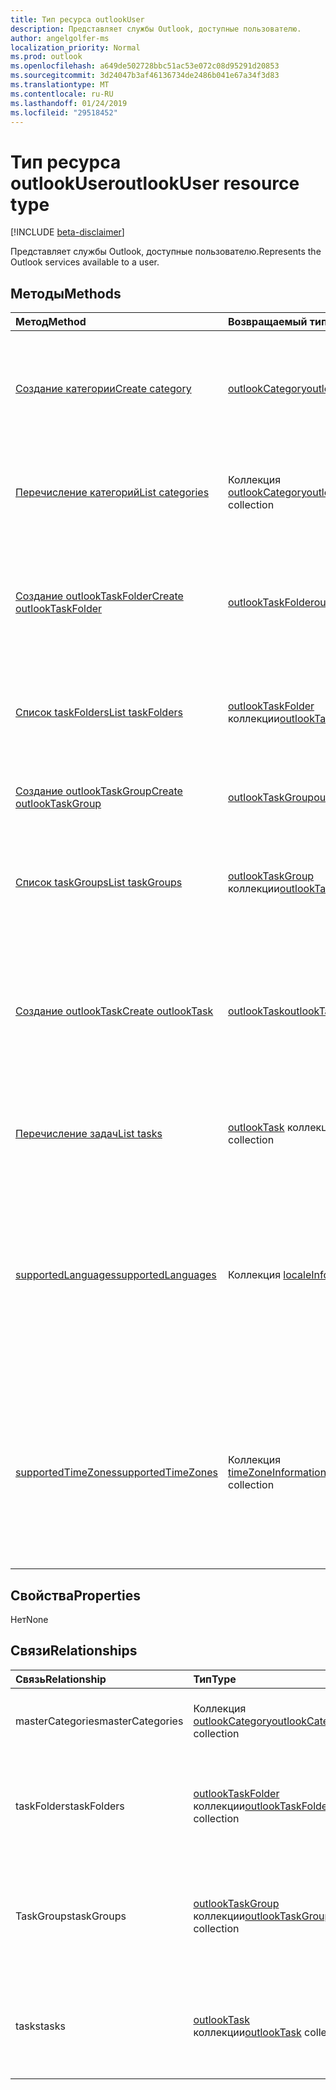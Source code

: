 ```yaml
---
title: Тип ресурса outlookUser
description: Представляет службы Outlook, доступные пользователю.
author: angelgolfer-ms
localization_priority: Normal
ms.prod: outlook
ms.openlocfilehash: a649de502728bbc51ac53e072c08d95291d20853
ms.sourcegitcommit: 3d24047b3af46136734de2486b041e67a34f3d83
ms.translationtype: MT
ms.contentlocale: ru-RU
ms.lasthandoff: 01/24/2019
ms.locfileid: "29518452"
---
```

# <a name="outlookuser-resource-type"></a><span data-ttu-id="37ee4-103">Тип ресурса outlookUser</span><span class="sxs-lookup"><span data-stu-id="37ee4-103">outlookUser resource type</span></span>

[!INCLUDE [beta-disclaimer](../../includes/beta-disclaimer.md)]

<span data-ttu-id="37ee4-104">Представляет службы Outlook, доступные пользователю.</span><span class="sxs-lookup"><span data-stu-id="37ee4-104">Represents the Outlook services available to a user.</span></span>


## <a name="methods"></a><span data-ttu-id="37ee4-105">Методы</span><span class="sxs-lookup"><span data-stu-id="37ee4-105">Methods</span></span>

| <span data-ttu-id="37ee4-106">Метод</span><span class="sxs-lookup"><span data-stu-id="37ee4-106">Method</span></span>           | <span data-ttu-id="37ee4-107">Возвращаемый тип</span><span class="sxs-lookup"><span data-stu-id="37ee4-107">Return Type</span></span>    |<span data-ttu-id="37ee4-108">Описание</span><span class="sxs-lookup"><span data-stu-id="37ee4-108">Description</span></span>|
|:---------------|:--------|:----------|
|[<span data-ttu-id="37ee4-109">Создание категории</span><span class="sxs-lookup"><span data-stu-id="37ee4-109">Create category</span></span>](../api/outlookuser-post-mastercategories.md) | [<span data-ttu-id="37ee4-110">outlookCategory</span><span class="sxs-lookup"><span data-stu-id="37ee4-110">outlookCategory</span></span>](outlookcategory.md) |<span data-ttu-id="37ee4-111">Создание объекта **outlookCategory** в основном списке категорий пользователя.</span><span class="sxs-lookup"><span data-stu-id="37ee4-111">Create an **outlookCategory** object in the user's master list of categories.</span></span>|
|[<span data-ttu-id="37ee4-112">Перечисление категорий</span><span class="sxs-lookup"><span data-stu-id="37ee4-112">List categories</span></span>](../api/outlookuser-list-mastercategories.md) | <span data-ttu-id="37ee4-113">Коллекция [outlookCategory](outlookcategory.md)</span><span class="sxs-lookup"><span data-stu-id="37ee4-113">[outlookCategory](outlookcategory.md) collection</span></span> |<span data-ttu-id="37ee4-114">Получение всех категорий, определенных для пользователя.</span><span class="sxs-lookup"><span data-stu-id="37ee4-114">Get all the categories that have been defined for the user.</span></span>|
|[<span data-ttu-id="37ee4-115">Создание outlookTaskFolder</span><span class="sxs-lookup"><span data-stu-id="37ee4-115">Create outlookTaskFolder</span></span>](../api/outlookuser-post-taskfolders.md) |[<span data-ttu-id="37ee4-116">outlookTaskFolder</span><span class="sxs-lookup"><span data-stu-id="37ee4-116">outlookTaskFolder</span></span>](outlooktaskfolder.md)| <span data-ttu-id="37ee4-117">Создайте папку задачи в группе задач по умолчанию (`My Tasks`) из почтового ящика пользователя.</span><span class="sxs-lookup"><span data-stu-id="37ee4-117">Create a task folder in the default task group (`My Tasks`) of the user's mailbox.</span></span>|
|[<span data-ttu-id="37ee4-118">Список taskFolders</span><span class="sxs-lookup"><span data-stu-id="37ee4-118">List taskFolders</span></span>](../api/outlookuser-list-taskfolders.md) |<span data-ttu-id="37ee4-119">[outlookTaskFolder](outlooktaskfolder.md) коллекции</span><span class="sxs-lookup"><span data-stu-id="37ee4-119">[outlookTaskFolder](outlooktaskfolder.md) collection</span></span>| <span data-ttu-id="37ee4-120">Получите все папки задач Outlook в почтовом ящике пользователя.</span><span class="sxs-lookup"><span data-stu-id="37ee4-120">Get all the Outlook task folders in the user's mailbox.</span></span>|
|[<span data-ttu-id="37ee4-121">Создание outlookTaskGroup</span><span class="sxs-lookup"><span data-stu-id="37ee4-121">Create outlookTaskGroup</span></span>](../api/outlookuser-post-taskgroups.md) |[<span data-ttu-id="37ee4-122">outlookTaskGroup</span><span class="sxs-lookup"><span data-stu-id="37ee4-122">outlookTaskGroup</span></span>](outlooktaskgroup.md)| <span data-ttu-id="37ee4-123">Создайте группу задач Outlook в почтовом ящике пользователя.</span><span class="sxs-lookup"><span data-stu-id="37ee4-123">Create an Outlook task group in the user's mailbox.</span></span>|
|[<span data-ttu-id="37ee4-124">Список taskGroups</span><span class="sxs-lookup"><span data-stu-id="37ee4-124">List taskGroups</span></span>](../api/outlookuser-list-taskgroups.md) |<span data-ttu-id="37ee4-125">[outlookTaskGroup](outlooktaskgroup.md) коллекции</span><span class="sxs-lookup"><span data-stu-id="37ee4-125">[outlookTaskGroup](outlooktaskgroup.md) collection</span></span>| <span data-ttu-id="37ee4-126">Получение всех групп задач Outlook в почтовом ящике пользователя.</span><span class="sxs-lookup"><span data-stu-id="37ee4-126">Get all the Outlook task groups in the user's mailbox.</span></span>|
|[<span data-ttu-id="37ee4-127">Создание outlookTask</span><span class="sxs-lookup"><span data-stu-id="37ee4-127">Create outlookTask</span></span>](../api/outlookuser-post-tasks.md) |[<span data-ttu-id="37ee4-128">outlookTask</span><span class="sxs-lookup"><span data-stu-id="37ee4-128">outlookTask</span></span>](outlooktask.md)| <span data-ttu-id="37ee4-129">Создание задачи Outlook в группе задач по умолчанию (`My Tasks`) и папки задач по умолчанию (`Tasks`) в почтовом ящике пользователя.</span><span class="sxs-lookup"><span data-stu-id="37ee4-129">Create an Outlook task in the default task group (`My Tasks`) and default task folder (`Tasks`) in the user's mailbox.</span></span>|
|[<span data-ttu-id="37ee4-130">Перечисление задач</span><span class="sxs-lookup"><span data-stu-id="37ee4-130">List tasks</span></span>](../api/outlookuser-list-tasks.md) |<span data-ttu-id="37ee4-131">[outlookTask](outlooktask.md) коллекции</span><span class="sxs-lookup"><span data-stu-id="37ee4-131">[outlookTask](outlooktask.md) collection</span></span>| <span data-ttu-id="37ee4-132">Получите все задачи Outlook в почтовом ящике пользователя.</span><span class="sxs-lookup"><span data-stu-id="37ee4-132">Get all the Outlook tasks in the user's mailbox.</span></span>|
|[<span data-ttu-id="37ee4-133">supportedLanguages</span><span class="sxs-lookup"><span data-stu-id="37ee4-133">supportedLanguages</span></span>](../api/outlookuser-supportedlanguages.md) | <span data-ttu-id="37ee4-134">Коллекция [localeInfo](localeinfo.md)</span><span class="sxs-lookup"><span data-stu-id="37ee4-134">[localeInfo](localeinfo.md) collection</span></span> | <span data-ttu-id="37ee4-135">Получение списка языковых стандартов и языков, который поддерживается для пользователя, в соответствии с настройкой на сервере почтовых ящиков этого пользователя.</span><span class="sxs-lookup"><span data-stu-id="37ee4-135">Get the list of locales and languages that is supported for the user, as configured on the user's mailbox server.</span></span> |
|[<span data-ttu-id="37ee4-136">supportedTimeZones</span><span class="sxs-lookup"><span data-stu-id="37ee4-136">supportedTimeZones</span></span>](../api/outlookuser-supportedtimezones.md) | <span data-ttu-id="37ee4-137">Коллекция [timeZoneInformation](timezoneinformation.md)</span><span class="sxs-lookup"><span data-stu-id="37ee4-137">[timeZoneInformation](timezoneinformation.md) collection</span></span> | <span data-ttu-id="37ee4-138">Получение списка часовых поясов, который поддерживается для пользователя, в соответствии с настройкой на сервере почтовых ящиков этого пользователя.</span><span class="sxs-lookup"><span data-stu-id="37ee4-138">Get the list of time zones that is supported for the user, as configured on the user's mailbox server.</span></span> |


## <a name="properties"></a><span data-ttu-id="37ee4-139">Свойства</span><span class="sxs-lookup"><span data-stu-id="37ee4-139">Properties</span></span>
<span data-ttu-id="37ee4-140">Нет</span><span class="sxs-lookup"><span data-stu-id="37ee4-140">None</span></span>

## <a name="relationships"></a><span data-ttu-id="37ee4-141">Связи</span><span class="sxs-lookup"><span data-stu-id="37ee4-141">Relationships</span></span>
| <span data-ttu-id="37ee4-142">Связь</span><span class="sxs-lookup"><span data-stu-id="37ee4-142">Relationship</span></span> | <span data-ttu-id="37ee4-143">Тип</span><span class="sxs-lookup"><span data-stu-id="37ee4-143">Type</span></span>   |<span data-ttu-id="37ee4-144">Описание</span><span class="sxs-lookup"><span data-stu-id="37ee4-144">Description</span></span>|
|:---------------|:--------|:----------|
|<span data-ttu-id="37ee4-145">masterCategories</span><span class="sxs-lookup"><span data-stu-id="37ee4-145">masterCategories</span></span>|<span data-ttu-id="37ee4-146">Коллекция [outlookCategory](../resources/outlookcategory.md)</span><span class="sxs-lookup"><span data-stu-id="37ee4-146">[outlookCategory](../resources/outlookcategory.md) collection</span></span>| <span data-ttu-id="37ee4-147">Список категорий, определенных для пользователя.</span><span class="sxs-lookup"><span data-stu-id="37ee4-147">A list of categories defined for the user.</span></span> | 
|<span data-ttu-id="37ee4-148">taskFolders</span><span class="sxs-lookup"><span data-stu-id="37ee4-148">taskFolders</span></span>|<span data-ttu-id="37ee4-149">[outlookTaskFolder](outlooktaskfolder.md) коллекции</span><span class="sxs-lookup"><span data-stu-id="37ee4-149">[outlookTaskFolder](outlooktaskfolder.md) collection</span></span>| <span data-ttu-id="37ee4-150">Папки задач Outlook пользователя.</span><span class="sxs-lookup"><span data-stu-id="37ee4-150">The user's Outlook task folders.</span></span> <span data-ttu-id="37ee4-151">Только для чтения.</span><span class="sxs-lookup"><span data-stu-id="37ee4-151">Read-only.</span></span> <span data-ttu-id="37ee4-152">Допускается значение null.</span><span class="sxs-lookup"><span data-stu-id="37ee4-152">Nullable.</span></span>|
|<span data-ttu-id="37ee4-153">TaskGroups</span><span class="sxs-lookup"><span data-stu-id="37ee4-153">taskGroups</span></span>|<span data-ttu-id="37ee4-154">[outlookTaskGroup](outlooktaskgroup.md) коллекции</span><span class="sxs-lookup"><span data-stu-id="37ee4-154">[outlookTaskGroup](outlooktaskgroup.md) collection</span></span>| <span data-ttu-id="37ee4-155">Группы задач пользователя Outlook.</span><span class="sxs-lookup"><span data-stu-id="37ee4-155">The user's Outlook task groups.</span></span> <span data-ttu-id="37ee4-156">Только для чтения.</span><span class="sxs-lookup"><span data-stu-id="37ee4-156">Read-only.</span></span> <span data-ttu-id="37ee4-157">Допускается значение null.</span><span class="sxs-lookup"><span data-stu-id="37ee4-157">Nullable.</span></span>|
|<span data-ttu-id="37ee4-158">tasks</span><span class="sxs-lookup"><span data-stu-id="37ee4-158">tasks</span></span>|<span data-ttu-id="37ee4-159">[outlookTask](outlooktask.md) коллекции</span><span class="sxs-lookup"><span data-stu-id="37ee4-159">[outlookTask](outlooktask.md) collection</span></span>| <span data-ttu-id="37ee4-160">Задачи Outlook пользователя.</span><span class="sxs-lookup"><span data-stu-id="37ee4-160">The user's Outlook tasks.</span></span> <span data-ttu-id="37ee4-161">Только для чтения.</span><span class="sxs-lookup"><span data-stu-id="37ee4-161">Read-only.</span></span> <span data-ttu-id="37ee4-162">Допускается значение null.</span><span class="sxs-lookup"><span data-stu-id="37ee4-162">Nullable.</span></span>|

<!-- uuid: 8fcb5dbc-d5aa-4681-8e31-b001d5168d79
2015-10-25 14:57:30 UTC -->
<!--
{
  "type": "#page.annotation",
  "description": "outlookUser resource",
  "keywords": "",
  "section": "documentation",
  "tocPath": "",
  "suppressions": [
    "Error: /api-reference/beta/resources/outlookuser.md:\r\n      Exception processing links.\r\n    System.ArgumentException: Link Definition was null. Link text: !INCLUDE [beta-disclaimer](../../includes/beta-disclaimer.md)\r\n      at ApiDoctor.Validation.DocFile.get_LinkDestinations()\r\n      at ApiDoctor.Validation.DocSet.ValidateLinks(Boolean includeWarnings, String[] relativePathForFiles, IssueLogger issues, Boolean requireFilenameCaseMatch, Boolean printOrphanedFiles)"
  ]
}
-->
